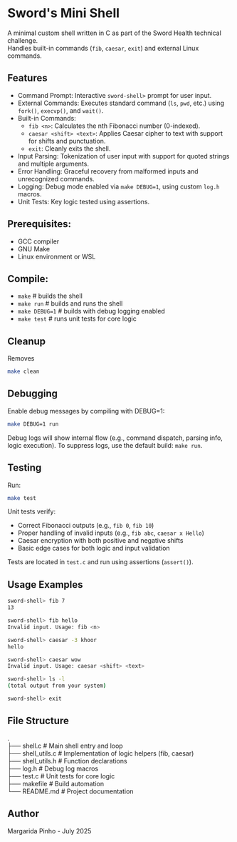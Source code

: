 # Sword's Mini Shell
A minimal custom shell written in C as part of the Sword Health technical challenge.  
Handles built-in commands (`fib`, `caesar`, `exit`) and external Linux commands.

## Features
- Command Prompt: Interactive `sword-shell>` prompt for user input.
- External Commands: Executes standard command (`ls`, `pwd`, etc.) using `fork()`, `execvp()`, and `wait()`.
- Built-in Commands:
    - `fib <n>`: Calculates the nth Fibonacci number (0-indexed).
    - `caesar <shift> <text>`: Applies Caesar cipher to text with support for shifts and punctuation.
    - `exit`: Cleanly exits the shell.
- Input Parsing: Tokenization of user input with support for quoted strings and multiple arguments.
- Error Handling: Graceful recovery from malformed inputs and unrecognized commands.
- Logging: Debug mode enabled via `make DEBUG=1`, using custom `log.h` macros.
- Unit Tests: Key logic tested using assertions.



## Prerequisites:
- GCC compiler
- GNU Make
- Linux environment or WSL

## Compile:
- `make`           # builds the shell
- `make run`       # builds and runs the shell
- `make DEBUG=1`   # builds with debug logging enabled
- `make test`      # runs unit tests for core logic

## Cleanup
Removes 
```bash
make clean
```

## Debugging
Enable debug messages by compiling with DEBUG=1:
```bash
make DEBUG=1 run
```
Debug logs will show internal flow (e.g., command dispatch, parsing info, logic execution).
To suppress logs, use the default build: `make run`.

## Testing

Run:
```bash
make test
```

Unit tests verify:
- Correct Fibonacci outputs (e.g., `fib 0`, `fib 10`)
- Proper handling of invalid inputs (e.g., `fib abc`, `caesar x Hello`)
- Caesar encryption with both positive and negative shifts
- Basic edge cases for both logic and input validation

Tests are located in `test.c` and run using assertions (`assert()`).

## Usage Examples

```bash
sword-shell> fib 7 
13 

sword-shell> fib hello 
Invalid input. Usage: fib <n>

sword-shell> caesar -3 khoor 
hello

sword-shell> caesar wow 
Invalid input. Usage: caesar <shift> <text>

sword-shell> ls -l 
(total output from your system)

sword-shell> exit 

```

## File Structure
. <br />
 ├── shell.c              # Main shell entry and loop <br />
 ├── shell_utils.c        # Implementation of logic helpers (fib, caesar) <br />
 ├── shell_utils.h        # Function declarations <br />
 ├── log.h                # Debug log macros <br />
 ├── test.c               # Unit tests for core logic <br />
 ├── makefile             # Build automation <br />
 └── README.md            # Project documentation <br />



## Author
Margarida Pinho - July 2025
